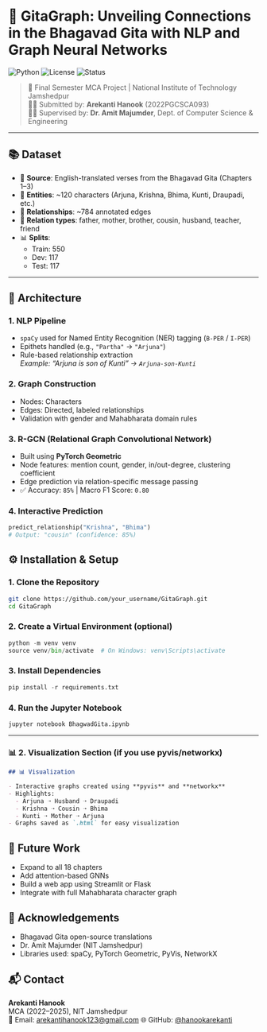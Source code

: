 # 📖 GitaGraph: Unveiling Connections in the Bhagavad Gita with NLP and Graph Neural Networks

![Python](https://img.shields.io/badge/Python-3.10%2B-blue)
![License](https://img.shields.io/badge/License-MIT-lightgrey)
![Status](https://img.shields.io/badge/Project-Completed-brightgreen)

> 📘 Final Semester MCA Project | National Institute of Technology Jamshedpur  
> 👨‍🎓 Submitted by: **Arekanti Hanook** (2022PGCSCA093)  
> 🧑‍🏫 Supervised by: **Dr. Amit Majumder**, Dept. of Computer Science & Engineering

---

## 📚 Dataset

- 📖 **Source**: English-translated verses from the Bhagavad Gita (Chapters 1–3)
- 👤 **Entities**: ~120 characters (Arjuna, Krishna, Bhima, Kunti, Draupadi, etc.)
- 🔗 **Relationships**: ~784 annotated edges
- 🔁 **Relation types**: father, mother, brother, cousin, husband, teacher, friend
- 📊 **Splits**:
  - Train: 550
  - Dev: 117
  - Test: 117

---

## 🧱 Architecture

### 1. NLP Pipeline
- `spaCy` used for Named Entity Recognition (NER) tagging (`B-PER` / `I-PER`)
- Epithets handled (e.g., `"Partha"` → `"Arjuna"`)
- Rule-based relationship extraction  
  _Example: “Arjuna is son of Kunti” → `Arjuna-son-Kunti`_

### 2. Graph Construction
- Nodes: Characters
- Edges: Directed, labeled relationships
- Validation with gender and Mahabharata domain rules

### 3. R-GCN (Relational Graph Convolutional Network)
- Built using **PyTorch Geometric**
- Node features: mention count, gender, in/out-degree, clustering coefficient
- Edge prediction via relation-specific message passing
- ✅ Accuracy: `85%` | Macro F1 Score: `0.80`

### 4. Interactive Prediction

```python
predict_relationship("Krishna", "Bhima")  
# Output: "cousin" (confidence: 85%)
```

## ⚙️ Installation & Setup

### 1. Clone the Repository

```bash
git clone https://github.com/your_username/GitaGraph.git
cd GitaGraph
```
### 2. Create a Virtual Environment (optional)
```python
python -m venv venv
source venv/bin/activate  # On Windows: venv\Scripts\activate
```
### 3. Install Dependencies
```python
pip install -r requirements.txt
```
### 4. Run the Jupyter Notebook
```python
jupyter notebook BhagwadGita.ipynb
```


---

### 📊 2. **Visualization Section (if you use pyvis/networkx)**

```markdown
## 📊 Visualization

- Interactive graphs created using **pyvis** and **networkx**
- Highlights:
  - Arjuna ➝ Husband ➝ Draupadi
  - Krishna ➝ Cousin ➝ Bhima
  - Kunti ➝ Mother ➝ Arjuna
- Graphs saved as `.html` for easy visualization

```
## 🔮 Future Work

- Expand to all 18 chapters
- Add attention-based GNNs
- Build a web app using Streamlit or Flask
- Integrate with full Mahabharata character graph

## 🙏 Acknowledgements

- Bhagavad Gita open-source translations
- Dr. Amit Majumder (NIT Jamshedpur)
- Libraries used: spaCy, PyTorch Geometric, PyVis, NetworkX
## 📬 Contact

**Arekanti Hanook**  
MCA (2022–2025), NIT Jamshedpur  
📧 Email: arekantihanook123@gmail.com 
🌐 GitHub: [@hanookarekanti](https://github.com/hanookarekanti)

